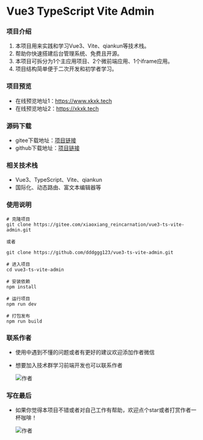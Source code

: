# Vue3 TypeScript Vite Admin

### 项目介绍

1. 本项目用来实践和学习Vue3、Vite、qiankun等技术栈。
2. 帮助你快速搭建后台管理系统、免费且开源。
3. 本项目可拆分为1个主应用项目、2个微前端应用、1个iframe应用。
4. 项目结构简单便于二次开发和初学者学习。

### 项目预览

- 在线预览地址1：https://www.xkxk.tech
- 在线预览地址2：https://xkxk.tech

### 源码下载

- gitee下载地址：[项目链接](https://gitee.com/xiaoxiang_reincarnation/vue3-ts-vite-admin)
- github下载地址：[项目链接](https://github.com/dddggg123/vue3-ts-vite-admin)

### 相关技术栈

- Vue3、TypeScript、Vite、qiankun
- 国际化、动态路由、富文本编辑器等

### 使用说明
```
# 克隆项目
git clone https://gitee.com/xiaoxiang_reincarnation/vue3-ts-vite-admin.git

或者

git clone https://github.com/dddggg123/vue3-ts-vite-admin.git

# 进入项目
cd vue3-ts-vite-admin

# 安装依赖
npm install

# 运行项目
npm run dev

# 打包发布
npm run build
```

### 联系作者

- 使用中遇到不懂的问题或者有更好的建议欢迎添加作者微信
- 想要加入技术群学习前端开发也可以联系作者

  ![作者](https://xkxk-1253929253.cos.ap-shanghai.myqcloud.com/author/author_wechat.jpg?imageView2/1/w/300/h/300)

### 写在最后

- 如果你觉得本项目不错或者对自己工作有帮助，欢迎点个star或者打赏作者一杯咖啡！

   ![作者](https://xkxk-1253929253.cos.ap-shanghai.myqcloud.com/author/author_admire.jpg?imageView2/1/w/300/h/300)





